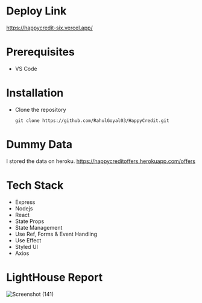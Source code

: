 
# Deploy Link
https://happycredit-six.vercel.app/

# Prerequisites 
* VS Code


# Installation 
* Clone the repository
    ``` 
    git clone https://github.com/RahulGoyal03/HappyCredit.git
    ```


# Dummy Data
I stored the data on heroku.
https://happycreditoffers.herokuapp.com/offers

# Tech Stack
* Express 
* Nodejs
* React 
* State Props
* State Management
* Use Ref, Forms & Event Handling
* Use Effect
* Styled UI
* Axios




# LightHouse Report
![Screenshot (141)](https://user-images.githubusercontent.com/91531231/158881748-b2e34bae-63b1-44a8-a4d4-174d54e6eb32.png)




